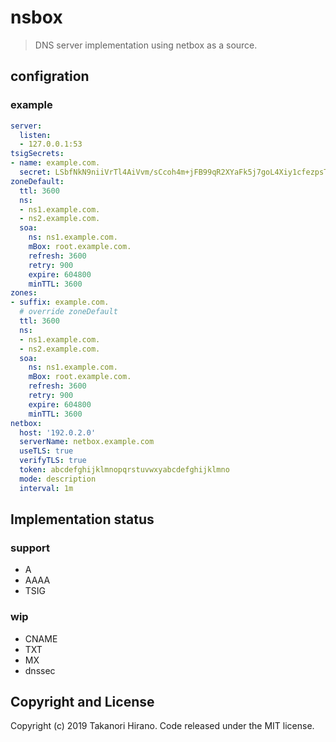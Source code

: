 # nsbox
> DNS server implementation using netbox as a source.

## configration
### example
```yml
server:
  listen:
  - 127.0.0.1:53
tsigSecrets:
- name: example.com.
  secret: LSbfNkN9niiVrTl4AiVvm/sCcoh4m+jFB99qR2XYaFk5j7goL4Xiy1cfezpsT+3KUAMGq9OJcKRYq5yYzq8nZA==
zoneDefault:
  ttl: 3600
  ns:
  - ns1.example.com.
  - ns2.example.com.
  soa:
    ns: ns1.example.com.
    mBox: root.example.com.
    refresh: 3600
    retry: 900
    expire: 604800
    minTTL: 3600
zones:
- suffix: example.com.
  # override zoneDefault
  ttl: 3600
  ns:
  - ns1.example.com.
  - ns2.example.com.
  soa:
    ns: ns1.example.com.
    mBox: root.example.com.
    refresh: 3600
    retry: 900
    expire: 604800
    minTTL: 3600
netbox:
  host: '192.0.2.0'
  serverName: netbox.example.com
  useTLS: true
  verifyTLS: true
  token: abcdefghijklmnopqrstuvwxyabcdefghijklmno
  mode: description
  interval: 1m
```

## Implementation status
### support
- A
- AAAA
- TSIG
### wip
- CNAME
- TXT
- MX
- dnssec

## Copyright and License
Copyright (c) 2019 Takanori Hirano. Code released under the MIT license.
